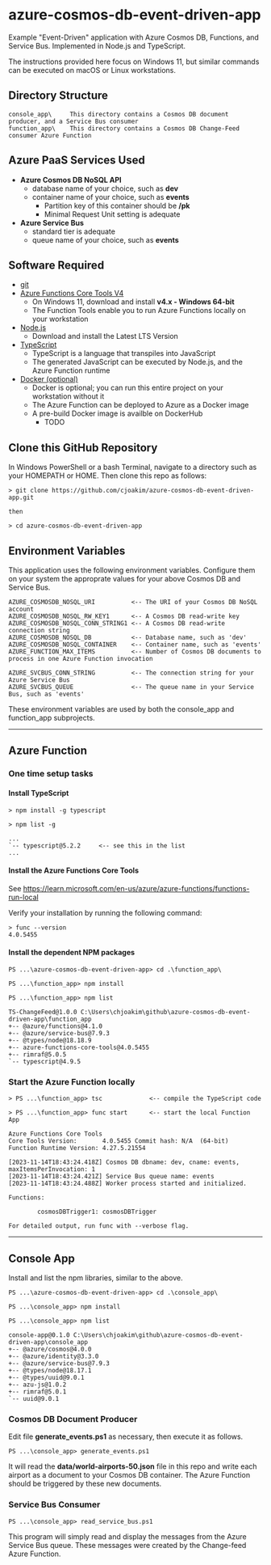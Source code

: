 # azure-cosmos-db-event-driven-app

Example "Event-Driven" application with Azure Cosmos DB, Functions, and Service Bus.
Implemented in Node.js and TypeScript.

The instructions provided here focus on Windows 11, but similar commands
can be executed on macOS or Linux workstations.

## Directory Structure

```
console_app\     This directory contains a Cosmos DB document producer, and a Service Bus consumer
function_app\    This directory contains a Cosmos DB Change-Feed consumer Azure Function
```

## Azure PaaS Services Used

- **Azure Cosmos DB NoSQL API**
  - database name of your choice, such as **dev**
  - container name of your choice, such as **events**
    - Partition key of this container should be **/pk**
    - Minimal Request Unit setting is adequate
- **Azure Service Bus**
  - standard tier is adequate
  - queue name of your choice, such as **events**

## Software Required

- [git](https://git-scm.com/downloads)
- [Azure Functions Core Tools V4](https://learn.microsoft.com/en-us/azure/azure-functions/functions-run-local)
  - On Windows 11, download and install **v4.x - Windows 64-bit**
  - The Function Tools enable you to run Azure Functions locally on your workstation
- [Node.js](https://nodejs.org/en/download/)
  - Download and install the Latest LTS Version
- [TypeScript](https://www.typescriptlang.org/)
  - TypeScript is a language that transpiles into JavaScript
  - The generated JavaScript can be executed by Node.js, and the Azure Function runtime
- [Docker (optional)](https://www.docker.com/products/docker-desktop/)
  - Docker is optional; you can run this entire project on your workstation without it
  - The Azure Function can be deployed to Azure as a Docker image
  - A pre-build Docker image is availble on DockerHub
    - TODO

## Clone this GitHub Repository

In Windows PowerShell or a bash Terminal, navigate to a directory
such as your HOMEPATH or HOME.  Then clone this repo as follows:

```
> git clone https://github.com/cjoakim/azure-cosmos-db-event-driven-app.git

then

> cd azure-cosmos-db-event-driven-app
```

## Environment Variables

This application uses the following environment variables.
Configure them on your system the approprate values for
your above Cosmos DB and Service Bus.

```
AZURE_COSMOSDB_NOSQL_URI          <-- The URI of your Cosmos DB NoSQL account
AZURE_COSMOSDB_NOSQL_RW_KEY1      <-- A Cosmos DB read-write key
AZURE_COSMOSDB_NOSQL_CONN_STRING1 <-- A Cosmos DB read-write connection string
AZURE_COSMOSDB_NOSQL_DB           <-- Database name, such as 'dev'
AZURE_COSMOSDB_NOSQL_CONTAINER    <-- Container name, such as 'events'
AZURE_FUNCTION_MAX_ITEMS          <-- Number of Cosmos DB documents to process in one Azure Function invocation

AZURE_SVCBUS_CONN_STRING          <-- The connection string for your Azure Service Bus
AZURE_SVCBUS_QUEUE                <-- The queue name in your Service Bus, such as 'events'
```

These environment variables are used by both the console_app and function_app subprojects.

---

## Azure Function

### One time setup tasks

#### Install TypeScript

```
> npm install -g typescript

> npm list -g

...
`-- typescript@5.2.2     <-- see this in the list
...
```

#### Install the Azure Functions Core Tools

See https://learn.microsoft.com/en-us/azure/azure-functions/functions-run-local

Verify your installation by running the following command:

```
> func --version
4.0.5455
```

#### Install the dependent NPM packages

```
PS ...\azure-cosmos-db-event-driven-app> cd .\function_app\

PS ...\function_app> npm install

PS ...\function_app> npm list

TS-ChangeFeed@1.0.0 C:\Users\chjoakim\github\azure-cosmos-db-event-driven-app\function_app
+-- @azure/functions@4.1.0
+-- @azure/service-bus@7.9.3
+-- @types/node@18.18.9
+-- azure-functions-core-tools@4.0.5455
+-- rimraf@5.0.5
`-- typescript@4.9.5
```

### Start the Azure Function locally

```
> PS ...\function_app> tsc             <-- compile the TypeScript code

> PS ...\function_app> func start      <-- start the local Function App

Azure Functions Core Tools
Core Tools Version:       4.0.5455 Commit hash: N/A  (64-bit)
Function Runtime Version: 4.27.5.21554

[2023-11-14T18:43:24.418Z] Cosmos DB dbname: dev, cname: events, maxItemsPerInvocation: 1
[2023-11-14T18:43:24.421Z] Service Bus queue name: events
[2023-11-14T18:43:24.488Z] Worker process started and initialized.

Functions:

        cosmosDBTrigger1: cosmosDBTrigger

For detailed output, run func with --verbose flag.
```

---

## Console App

Install and list the npm libraries, similar to the above.

```
PS ...\azure-cosmos-db-event-driven-app> cd .\console_app\

PS ...\console_app> npm install

PS ...\console_app> npm list

console-app@0.1.0 C:\Users\chjoakim\github\azure-cosmos-db-event-driven-app\console_app
+-- @azure/cosmos@4.0.0
+-- @azure/identity@3.3.0
+-- @azure/service-bus@7.9.3
+-- @types/node@18.17.1
+-- @types/uuid@9.0.1
+-- azu-js@1.0.2
+-- rimraf@5.0.1
`-- uuid@9.0.1
```

### Cosmos DB Document Producer

Edit file **generate_events.ps1** as necessary, then execute it as follows.

```
PS ...\console_app> generate_events.ps1
```

It will read the **data/world-airports-50.json** file in this repo
and write each airport as a document to your Cosmos DB container.
The Azure Function should be triggered by these new documents.

### Service Bus Consumer

```
PS ...\console_app> read_service_bus.ps1
```

This program will simply read and display the messages from
the Azure Service Bus queue.  These messages were created 
by the Change-feed Azure Function.

